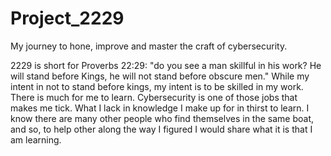 # Project_2229
My journey to hone, improve and master the craft of cybersecurity.

2229 is short for Proverbs 22:29: "do you see a man skillful in his work? He will stand before Kings, he will not stand before obscure men."  While my intent in not to stand before kings, my intent is to be skilled in my work.  There is much for me to learn.  Cybersecurity is one of those jobs that makes me tick.  What I lack in knowledge I make up for in thirst to learn.  I know there are many other people who find themselves in the same boat, and so, to help other along the way I figured I would share what it is that I am learning.  